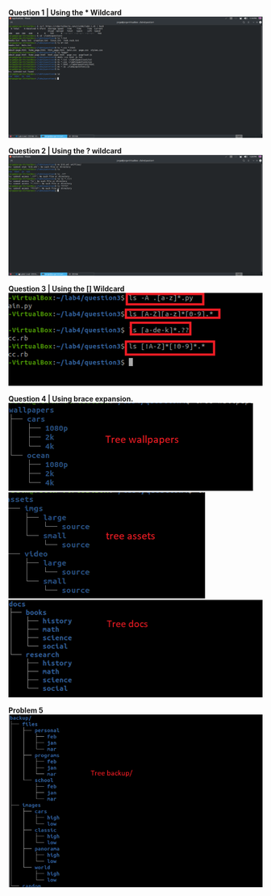 **Question 1 | Using the * Wildcard**
![Answers1](../Imgs/Lab4-2part.png)

**Question 2 | Using the ? wildcard**
![Answer](../Imgs/Lab4-PArt2.png)

**Question 3 | Using the [] Wildcard**
![Answer](../Imgs/Lab4-Part2.png)

**Question 4 | Using brace expansion.**
![ANswer](../Imgs/Wallpapers.png)
![Answers](../Imgs/Wallpapers2.png)
![ANswers](../Imgs/wallpapers3.png)

**Problem 5**
![ANswer](../Imgs/wallapaper5.png)